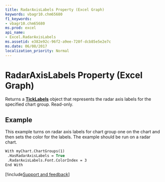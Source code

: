 ```yaml
---
title: RadarAxisLabels Property (Excel Graph)
keywords: vbagr10.chm65680
f1_keywords:
- vbagr10.chm65680
ms.prod: excel
api_name:
- Excel.RadarAxisLabels
ms.assetid: e382e92c-96f2-a9ee-720f-dcb85e5e2e7c
ms.date: 06/08/2017
localization_priority: Normal
---
```



# RadarAxisLabels Property (Excel Graph)

Returns a  **[TickLabels](Excel.TickLabels-graph-object.md)** object that represents the radar axis labels for the specified chart group. Read-only.


## Example

This example turns on radar axis labels for chart group one on the chart and then sets the color for the labels. The example should be run on a radar chart.


```vb
With myChart.ChartGroups(1) 
 .HasRadarAxisLabels = True 
 .RadarAxisLabels.Font.ColorIndex = 3 
End With
```

[!include[Support and feedback](~/includes/feedback-boilerplate.md)]